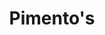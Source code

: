 ---
template: Post
title: Pimento's
tags: Sandwiches, Salads
category: Regional Chain
phone: 901-453-6283
website: https://www.pimentos.com/order-online
services: curbside, carry-out, delivery, drive-thru
---